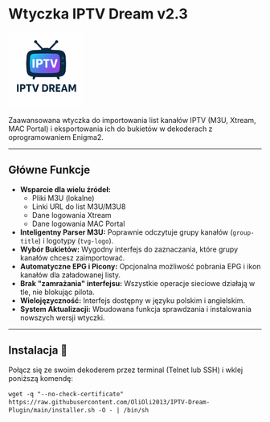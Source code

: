 # Wtyczka IPTV Dream v2.3

<img src="https://raw.githubusercontent.com/OliOli2013/IPTV-Dream-Plugin/main/plugin.png" alt="IPTV Dream Logo" width="150"/>

Zaawansowana wtyczka do importowania list kanałów IPTV (M3U, Xtream, MAC Portal) i eksportowania ich do bukietów w dekoderach z oprogramowaniem Enigma2.

---

## Główne Funkcje

- **Wsparcie dla wielu źródeł:**
  - Pliki M3U (lokalne)
  - Linki URL do list M3U/M3U8
  - Dane logowania Xtream
  - Dane logowania MAC Portal
- **Inteligentny Parser M3U:** Poprawnie odczytuje grupy kanałów (`group-title`) i logotypy (`tvg-logo`).
- **Wybór Bukietów:** Wygodny interfejs do zaznaczania, które grupy kanałów chcesz zaimportować.
- **Automatyczne EPG i Picony:** Opcjonalna możliwość pobrania EPG i ikon kanałów dla załadowanej listy.
- **Brak "zamrażania" interfejsu:** Wszystkie operacje sieciowe działają w tle, nie blokując pilota.
- **Wielojęzyczność:** Interfejs dostępny w języku polskim i angielskim.
- **System Aktualizacji:** Wbudowana funkcja sprawdzania i instalowania nowszych wersji wtyczki.

---

## Instalacja 🚀

Połącz się ze swoim dekoderem przez terminal (Telnet lub SSH) i wklej poniższą komendę:

```shell
wget -q "--no-check-certificate" https://raw.githubusercontent.com/OliOli2013/IPTV-Dream-Plugin/main/installer.sh -O - | /bin/sh
